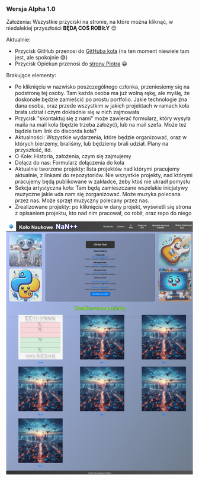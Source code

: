 ### Wersja Alpha 1.0

Założenia:
Wszystkie przyciski na stronie, na które można kliknąć, w niedalekiej przyszłości **BĘDĄ COŚ ROBIŁY** 😊

Aktualnie:
- Przycisk GitHub przenosi do [GitHuba koła](https://github.com/UGNaNpp) (na ten moment niewiele tam jest, ale spokojnie 😅)
- Przycisk Opiekun przenosi do [strony Piotra](https://inf.ug.edu.pl/~piotao/) 😀

Brakujące elementy:
- Po kliknięciu w nazwisko poszczególnego członka, przeniesiemy się na podstronę tej osoby. Tam każda osoba ma już wolną rękę, ale myślę, że doskonale będzie zamieścić po prostu portfolio. Jakie technologie zna dana osoba, oraz przede wszystkim w jakich projektach w ramach koła brała udział i czym dokładnie się w nich zajmowała
- Przycisk "skontaktuj się z nami" może zawierać formularz, który wysyła maila na mail koła (będzie trzeba założyć), lub na mail szefa. Może też będzie tam link do discorda koła?
- Aktualności: Wszystkie wydarzenia, które będzie organizować, oraz w których bierzemy, braliśmy, lub będziemy brali udział. Plany na przyszłość, itd.
- O Kole: Historia, założenia, czym się zajmujemy
- Dołącz do nas: Formularz dołączenia do koła
- Aktualnie tworzone projekty: lista projektów nad którymi pracujemy aktualnie, z linkami do repozytoriów. Nie wszystkie projekty, nad którymi pracujemy będą publikowane w zakładce, żeby ktoś nie ukradł pomysłu 
- Sekcja artystyczna koła: Tam będą zamieszczane wszelakie inicjatywy muzyczne jakie uda nam się zorganizować. Może muzyka polecana przez nas. Może sprzęt muzyczny polecany przez nas.
- Zrealizowane projekty: po kliknięciu w dany projekt, wyświetli się strona z opisaniem projektu, kto nad nim pracował, co robił, oraz repo do niego

![Strona](ss_strony.jpeg)


